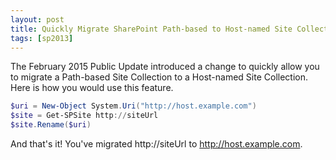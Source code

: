 ```yaml
---
layout: post
title: Quickly Migrate SharePoint Path-based to Host-named Site Collections
tags: [sp2013]
---
```


The February 2015 Public Update introduced a change to quickly allow you to migrate a Path-based Site Collection to a Host-named Site Collection. Here is how you would use this feature.

```powershell
$uri = New-Object System.Uri("http://host.example.com")
$site = Get-SPSite http://siteUrl
$site.Rename($uri)
```

And that's it! You've migrated http://siteUrl to http://host.example.com.